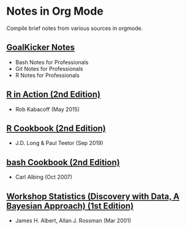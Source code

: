 # Notes in Org Mode

Compile brief notes from various sources in orgmode.

## [GoalKicker Notes](https://books.goalkicker.com/)

  * Bash Notes for Professionals
  * Git Notes for Professionals
  * R Notes for Professionals

## [R in Action (2nd Edition)](https://www.manning.com/books/r-in-action-second-edition)

  * Rob Kabacoff (May 2015)

## [R Cookbook (2nd Edition)](https://rc2e.com/)

  * J.D. Long & Paul Teetor (Sep 2019)

## [bash Cookbook (2nd Edition)](https://www.amazon.com/bash-Cookbook-Solutions-Examples-Cookbooks/dp/0596526784)

  * Carl Albing (Oct 2007)
  
## [Workshop Statistics (Discovery with Data, A Bayesian Approach) (1st Edition)](https://www.amazon.com/Workshop-Statistics-James-H-Albert/dp/1930190123)

  * James H. Albert, Allan J. Rossman (Mar 2001)
